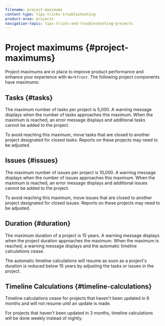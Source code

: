 ```yaml
---
filename: project-maximums
content-type: tips-tricks-troubleshooting
product-area: projects
navigation-topic: tips-tricks-and-troubleshooting-projects
---
```





# Project maximums {#project-maximums}

Project maximums are in place to improve product performance and enhance your experience with `Workfront`. The following project components have maximums:


## Tasks {#tasks}

The maximum number of tasks per project is 5,000. A warning message displays when the number of tasks approaches this maximum. When the maximum is reached, an error message displays and additional tasks cannot be added to the project.


To avoid reaching this maximum, move tasks that are closed to another project designated for closed tasks. Reports on these projects may need to be adjusted.


## Issues {#issues}

The maximum number of issues per project is 10,000. A warning message displays when the number of issues approaches this maximum. When the maximum is reached, an error message displays and additional issues cannot be added to the project.


To avoid reaching this maximum, move issues that are closed to another project designated for closed issues. Reports on these projects may need to be adjusted.


## Duration {#duration}

The maximum duration of a project is 15 years. A warning message displays when the project duration approaches the maximum. When the maximum is reached, a warning message displays and the automatic timeline calculations cease.


The automatic timeline calculations will resume as soon as a project's duration is reduced below 15 years by adjusting the tasks or issues in the project.


## Timeline Calculations {#timeline-calculations}

Timeline calculations cease for projects that haven't been updated in 6 months and will not resume until an update is made.


For projects that haven't been updated in 3 months, timeline calculations will be done weekly instead of nightly.
